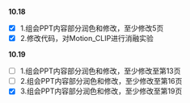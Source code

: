**10.18**
- [x] 1.组会PPT内容部分润色和修改，至少修改5页
- [x] 2.修改代码，对Motion_CLIP进行消融实验

**10.19**
- [ ] 1.组会PPT内容部分润色和修改，至少修改至第13页
- [ ] 2.组会PPT内容部分润色和修改，至少修改至第16页
- [x] 3.组会PPT内容部分润色和修改，至少修改至第19页
